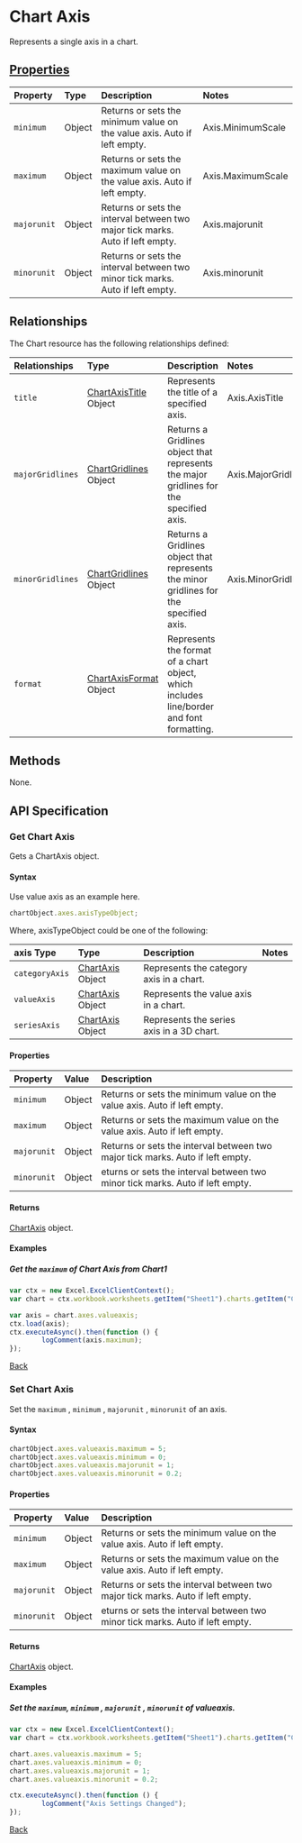 # Chart Axis
Represents a single axis in a chart.

## [Properties](#get-chart-axis)

| Property         | Type    |Description|Notes |
|:-----------------|:--------|:----------|:-----|
| `minimum` | Object |Returns or sets the minimum value on the value axis. Auto if left empty.  | Axis.MinimumScale|
| `maximum` | Object |Returns or sets the maximum value on the value axis. Auto if left empty. | Axis.MaximumScale|
| `majorunit` | Object |Returns or sets the interval between two major tick marks. Auto if left empty.  | Axis.majorunit|
| `minorunit` | Object | Returns or sets the interval between two minor tick marks. Auto if left empty. | Axis.minorunit|


## Relationships
The Chart resource has the following relationships defined:

| Relationships    | Type    |Description|Notes |
|:-----------------|:--------|:----------|:-----|
| `title`          |[ChartAxisTitle](chartAxisTitle.md) Object | Represents the title of a specified axis. | Axis.AxisTitle
| `majorGridlines` | [ChartGridlines](chartGridlines.md) Object   | Returns a Gridlines object that represents the major gridlines for the specified axis.   | Axis.MajorGridlines|
| `minorGridlines` | [ChartGridlines](chartGridlines.md) Object   | Returns a Gridlines object that represents the minor gridlines for the specified axis.  | Axis.MinorGridlines|
| `format`          |[ChartAxisFormat](chartAxisFormat.md) Object | Represents the format of a chart object, which includes line/border and font formatting.

## Methods
None.

## API Specification 

### Get Chart Axis

Gets a ChartAxis object.

#### Syntax
Use value axis as an example here.

```js
chartObject.axes.axisTypeObject;
```

Where, axisTypeObject could be one of the following: 

| axis Type    | Type    |Description|Notes |
|:-----------------|:--------|:----------|:-----|
| `categoryAxis` |[ChartAxis](chartAxis.md) Object | Represents the category axis in a chart. | 
| `valueAxis` | [ChartAxis](chartAxis.md) Object   | Represents the value axis in a chart.  | |
| `seriesAxis` | [ChartAxis](chartAxis.md) Object   |Represents the series axis in a 3D chart. | |
     
#### Properties
| Property         | Value    |Description|
|:-----------------|:--------|:----------|
| `minimum` | Object |Returns or sets the minimum value on the value axis. Auto if left empty.  | 
| `maximum` | Object |Returns or sets the maximum value on the value axis. Auto if left empty. | 
| `majorunit` | Object |Returns or sets the interval between two major tick marks. Auto if left empty.  | 
| `minorunit` | Object |eturns or sets the interval between two minor tick marks.  Auto if left empty. | 

#### Returns

[ChartAxis](chartAxis.md) object. 

#### Examples

##### Get the `maximum` of Chart Axis from Chart1
```js
var ctx = new Excel.ExcelClientContext();
var chart = ctx.workbook.worksheets.getItem("Sheet1").charts.getItem("Chart1");	

var axis = chart.axes.valueaxis;
ctx.load(axis);
ctx.executeAsync().then(function () {
		logComment(axis.maximum);
});
```

[Back](#properties)


### Set Chart Axis

 Set the  `maximum` ,  `minimum` ,  `majorunit` , `minorunit` of an axis. 

#### Syntax

```js
chartObject.axes.valueaxis.maximum = 5;
chartObject.axes.valueaxis.minimum = 0;
chartObject.axes.valueaxis.majorunit = 1;
chartObject.axes.valueaxis.minorunit = 0.2;
```

#### Properties
| Property         | Value    |Description|
|:-----------------|:--------|:----------|
| `minimum` | Object |Returns or sets the minimum value on the value axis. Auto if left empty.  | 
| `maximum` | Object |Returns or sets the maximum value on the value axis. Auto if left empty. | 
| `majorunit` | Object |Returns or sets the interval between two major tick marks. Auto if left empty.  | 
| `minorunit` | Object |eturns or sets the interval between two minor tick marks.  Auto if left empty. | 

#### Returns
[ChartAxis](chartAxis.md) object. 

#### Examples

#####  Set the  `maximum`,  `minimum` ,  `majorunit` , `minorunit` of valueaxis. 
```js
var ctx = new Excel.ExcelClientContext();
var chart = ctx.workbook.worksheets.getItem("Sheet1").charts.getItem("Chart1");	

chart.axes.valueaxis.maximum = 5;
chart.axes.valueaxis.minimum = 0;
chart.axes.valueaxis.majorunit = 1;
chart.axes.valueaxis.minorunit = 0.2;

ctx.executeAsync().then(function () {
		logComment("Axis Settings Changed");
});
```
[Back](#properties)
